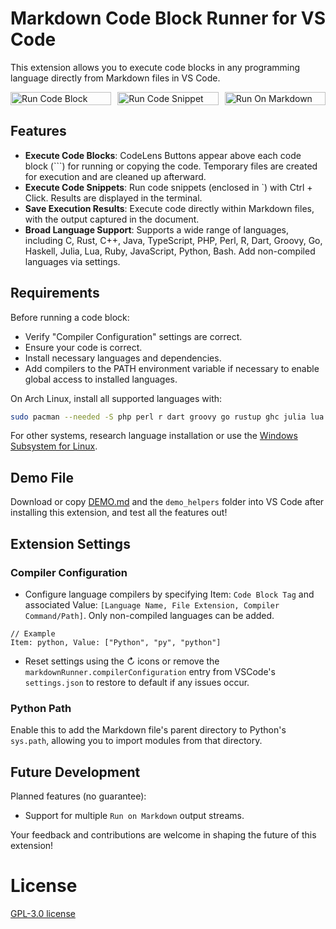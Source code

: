 # Markdown Code Block Runner for VS Code

This extension allows you to execute code blocks in any programming language directly from Markdown files in VS Code.

<div style="display:flex; gap: 10px;">
  <img src="https://github.com/renathossain/vscode-markdown-runner/raw/master/assets/RunCodeBlock.gif" alt="Run Code Block" style="width: 100%; flex: 1; max-width: 270px;">
  <img src="https://github.com/renathossain/vscode-markdown-runner/raw/master/assets/RunCodeSnippet.gif" alt="Run Code Snippet" style="width: 100%; flex: 1; max-width: 270px;">
  <img src="https://github.com/renathossain/vscode-markdown-runner/raw/master/assets/RunOnMarkdown.gif" alt="Run On Markdown" style="width: 100%; flex: 1; max-width: 270px;">
</div>

## Features

- **Execute Code Blocks**: CodeLens Buttons appear above each code block (```) for running or copying the code. Temporary files are created for execution and are cleaned up afterward.
- **Execute Code Snippets**: Run code snippets (enclosed in `) with Ctrl + Click. Results are displayed in the terminal.
- **Save Execution Results**: Execute code directly within Markdown files, with the output captured in the document.
- **Broad Language Support**: Supports a wide range of languages, including C, Rust, C++, Java, TypeScript, PHP, Perl, R, Dart, Groovy, Go, Haskell, Julia, Lua, Ruby, JavaScript, Python, Bash. Add non-compiled languages via settings.

## Requirements

Before running a code block:

- Verify "Compiler Configuration" settings are correct.
- Ensure your code is correct.
- Install necessary languages and dependencies.
- Add compilers to the PATH environment variable if necessary to enable global access to installed languages.

On Arch Linux, install all supported languages with:

```bash
sudo pacman --needed -S php perl r dart groovy go rustup ghc julia lua ruby nodejs npm python bash
```

For other systems, research language installation or use the [Windows Subsystem for Linux](https://learn.microsoft.com/en-us/windows/wsl/install).

## Demo File

Download or copy [DEMO.md](DEMO.md) and the `demo_helpers` folder into VS Code after installing this extension, and test all the features out!

## Extension Settings

### Compiler Configuration

- Configure language compilers by specifying Item: `Code Block Tag` and associated Value: `[Language Name, File Extension, Compiler Command/Path]`. Only non-compiled languages can be added.

```plaintext
// Example
Item: python, Value: ["Python", "py", "python"]
```

- Reset settings using the ↻ icons or remove the `markdownRunner.compilerConfiguration` entry from VSCode's `settings.json` to restore to default if any issues occur.

### Python Path

Enable this to add the Markdown file's parent directory to Python's `sys.path`, allowing you to import modules from that directory.

## Future Development

Planned features (no guarantee):

- Support for multiple `Run on Markdown` output streams.

Your feedback and contributions are welcome in shaping the future of this extension!

# License

[GPL-3.0 license](LICENSE)
